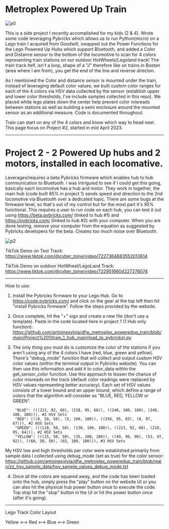# Metroplex Powered Up Train

![p0](https://github.com/antoinesylvia/dfw_metroplex_poweredup_train/blob/8380397289f0077545aec01b9a945f6d8fc9f5ff/zz_train_demo/outdoor_test.gif)

This is a side project I recently accomplished for my kids (2 & 4). Wrote some code leveraging Pybricks which allows us to run Python(micro) on a Lego train I acquired from Goodwill, swapped out the Power Functions for the Lego Powered Up Hubs which support Bluetooth, and added a Color and Distance sensor to the bottom of the locomotive to scan for 4 colors representing train stations on our outdoor HotWheels/Legoland track! The train track itelf, isn't a loop, shape of a "J" therefore like on trains in Boston (area where I am from), you get the end of the line and reverse directon.

As I mentioned the Color and distance sensor is mounted under the train, instead of leveraging default color values, we built custom color ranges for each of the 4 colors via HSV data collected by the sensor (establish upper and lower color thresholds, I've include samples collected in this repo). We placed white lego plates down the center help prevent color misreads between stations as well as building a semi enclosure around the mounted sensor as an additional measure. Code is documented throughout. 

Train can start on any of the 4 colors and know which way to head next. This page focus on Project #2, started in mid April 2023. 

-----------
# Project 2 - 2 Powered Up hubs and 2 motors, installed in each locomative.

Leverages/requires a beta Pybricks firmware which enables hub to hub communication to Bluetooth. I was intriguied to see if I could get this going, basically each locomotive has a hub and motor. They work in together, the main hub (code built 85% in project 1) sends speed and direction to the 2nd locomotive via Bluetooth over a dedicated topic. There are some bugs at the firmware level, so that's out of my control but for the most part it's 95% functional. This requires a user to run code on each hub, you can test it out using https://beta.pybricks.com/ (linked to hub #1) and https://pybricks.com/ (linked to hub #2) with your computer. When you are done testing, remove your computer from the equation as suggested by Pybricks developers for the beta. Creates too much noise over Bluetooth.

![p2](https://github.com/antoinesylvia/dfw_metroplex_poweredup_train/blob/8380397289f0077545aec01b9a945f6d8fc9f5ff/zz_train_demo/project2.gif)

TikTok Demo on Test Track: https://www.tiktok.com/@cyber_toine/video/7227364883552013614

TikTok Demo on outdoor HotWheel/LegoLand Track: https://www.tiktok.com/@cyber_toine/video/7229516604227276074

-----------
How to use:

1. Install the Pybricks firmware to your Lego Hub. Go to https://code.pybricks.com/ and click on the gear at the top left then hit "install Pybricks firmware". Follow the steps provided by the website.
2. Once complete, hit the "+" sign and create a new file (don't use a template). Paste in the code located here in project 1 (1 Hub only function): https://github.com/antoinesylvia/dfw_metroplex_poweredup_train/blob/main/Project%201/train_1_hub_main(load_to_pybricks).py
3. The only thing you must do is customize the color of the stations if you aren't using any of the 4 colors I have (red, blue, green and yellow). There's "debug_mode" function that will collect and output custom HSV color values (within the terminal output in Pybricks website). You can then use this information and add it to color_data within the get_sensor_color function. Use this approach to lessen the chance of color misreads on the track (default color readings were replaced by HSV values representing better accuracy).  Each set of HSV values consists of a lower bound and an upper bound, which define a range of colors that the algorithm will consider as "BLUE, RED, YELLOW or GREEN". 

        "BLUE": (((212, 92, 60), (218, 95, 66)), ((240, 100, 100), (240, 100, 100))), #2 HSV Sets
        "RED": (((0, 50, 50), (5, 100, 100)), ((356, 95, 65), (0, 97, 67))), #2 HSV Sets
        "GREEN": (((110, 50, 50), (130, 100, 100)), ((213, 92, 60), (218, 95, 64))), #2 HSV Sets
        "YELLOW": (((25, 50, 50), (35, 100, 100)), ((49, 96, 90), (53, 97, 92)), ((60, 50, 50), (65, 100, 100))), #3 HSV Sets
    
My HSV low and high thresholds per color were established primarily from sample data I collected using debug_mode (set as true) for the color sensor: https://github.com/antoinesylvia/dfw_metroplex_poweredup_train/blob/main/zz_hsv_sample_data/hsv_sample_values_debug_mode.txt

4. Once all the colors are squared away, and the code has been loaded onto the hub, simply press the "play" button on the website UI or you can also hit the physical hub power button once to execute the code. Top stop hit the "stop" button in the UI or hit the power button once (after it's going). 
--------------
Lego Track Color Layout 

Yellow <--> Red <--> Blue <--> Green
